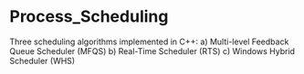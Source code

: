 # Process_Scheduling

 Three scheduling algorithms implemented in C++:
a) Multi-level Feedback Queue Scheduler (MFQS)
b) Real-Time Scheduler (RTS)
c) Windows Hybrid Scheduler (WHS)
